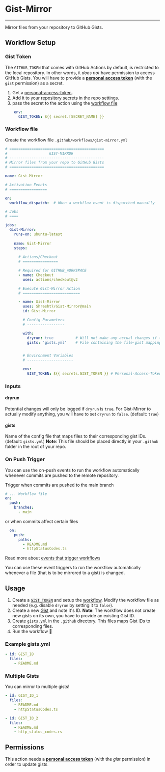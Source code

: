 # Gist-Mirror
-------------

Mirror files from your repository to GitHub Gists.

## Workflow Setup

### Gist Token

The `GITHUB_TOKEN` that comes with GitHub Actions by default, is restricted to the local repository. In other words, it _does not_ have permission to access GitHub Gists. You will have to provide a [**personal access token**](https://docs.github.com/en/authentication/keeping-your-account-and-data-secure/creating-a-personal-access-token) (with the `gist` permission) as a secret.

1. Get a [personal-access-token](https://docs.github.com/en/authentication/keeping-your-account-and-data-secure/creating-a-personal-access-token).
1. Add it to your [repository secrets](https://docs.github.com/en/actions/security-guides/encrypted-secrets) in the repo settings.
1. pass the secret to the action using the [workflow file](#workflow-file)

```yaml
    env:
      GIST_TOKEN: ${{ secret.[SECRET_NAME] }}
```

### Workflow file

Create the workflow file `.github/workflows/gist-mirror.yml`

```yaml
# ===========================================
#                   GIST-MIRROR
# -------------------------------------------
# Mirror files from your repo to GitHub Gists
# ===========================================

name: Gist-Mirror

# Activation Events
# =================

on:
  workflow_dispatch:  # When a workflow event is dispatched manually

# Jobs
# ====

jobs:
  Gist-Mirror:
    runs-on: ubuntu-latest
    
    name: Gist-Mirror
    steps:
    
      # Actions/Checkout
      # ================

      # Required for GITHUB_WORKSPACE
      - name: Checkout
        uses: actions/checkout@v2

      # Execute Gist-Mirror Action
      # ==========================

      - name: Gist-Mirror
        uses: Shresht7/Gist-Mirror@main
        id: Gist-Mirror

        # Config Parameters
        # -----------------

        with:
          dryrun: true          # Will not make any actual changes if true (default: true)
          gists: 'gists.yml'    # File containing the file-gist mapping


        # Environment Variables
        # ---------------------

        env:
          GIST_TOKEN: ${{ secrets.GIST_TOKEN }} # Personal-Access-Token with gist permissions.

```

### Inputs

#### dryrun

Potential changes will only be logged if `dryrun` is `true`. For Gist-Mirror to actually modify anything, you will have to set `dryrun` to `false`. (default: `true`)

#### gists

Name of the config file that maps files to their corresponding gist IDs. (default: `gists.yml`)
**Note**: This file should be placed directly in your `.github` folder in the root of your repo.

### On Push Trigger

You can use the on-push events to run the workflow automatically whenever commits are pushed to the remote repository.

Trigger when commits are pushed to the main branch

```yaml
# ... Workflow file
on:
  push:
    branches:
      - main
```

or when commits affect certain files

```yaml
  on:
    push:
      paths:
        - README.md
        - httpStatusCodes.ts
```

Read more about [events that trigger workflows](https://docs.github.com/en/actions/using-workflows/events-that-trigger-workflows)

You can use these event triggers to run the workflow automatically whenever a file (that is to be mirrored to a gist) is changed.

## Usage

1. Create a [`GIST_TOKEN`](#gist-token) and setup the [workflow](#workflow-setup). Modify the workflow file as needed (e.g. disable `dryrun` by setting it to `false`).
2. Create a new [Gist](https://gist.github.com/) and note it's ID. **Note**: The workflow does not create new gists on its own, you have to provide an existing Gist ID.
3. Create `gists.yml` in the `.github` directory. This files maps Gist IDs to corresponding files.
4. Run the workflow 🚀

### Example gists.yml

```yaml
- id: GIST_ID
  files:
    - README.md
```

### Multiple Gists

You can mirror to multiple gists!

```yaml
- id: GIST_ID_1
  files:
    - README.md
    - httpStatusCodes.ts

- id: GIST_ID_2
  files:
    - README.md
    - http_status_codes.rs
```

## Permissions

This action needs a [**personal access token**](https://docs.github.com/en/authentication/keeping-your-account-and-data-secure/creating-a-personal-access-token) (with the _gist_ permission) in order to update gists.
